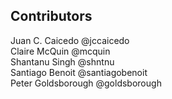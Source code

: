 Contributors
---
Juan C. Caicedo @jccaicedo <br>
Claire McQuin @mcquin <br>
Shantanu Singh @shntnu <br>
Santiago Benoit @santiagobenoit <br>
Peter Goldsborough @goldsborough <br>
